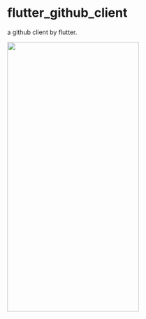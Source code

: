 # flutter_github_client
a github client by flutter.

<img src="https://ws4.sinaimg.cn/large/006tNc79ly1g34e8kx9r5j30gq0ygwfs.jpg"  height="618" width="301">
